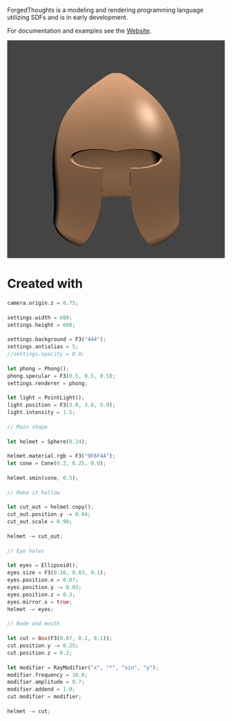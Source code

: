 
ForgedThoughts is a modeling and rendering programming language utilizing SDFs and is in early development.

For documentation and examples see the [Website](https://forgedthoughts.com).

![image](main.png)

# Created with

```rust
camera.origin.z = 0.75;

settings.width = 600;
settings.height = 600;

settings.background = F3("444");
settings.antialias = 5;
//settings.opacity = 0.0;

let phong = Phong();
phong.specular = F3(0.5, 0.5, 0.5);
settings.renderer = phong;

let light = PointLight();
light.position = F3(3.0, 3.0, 5.0);
light.intensity = 1.5;

// Main shape

let helmet = Sphere(0.24);

helmet.material.rgb = F3("9F6F4A");
let cone = Cone(0.3, 0.25, 0.0);

helmet.smin(cone, 0.5);

// Make it hollow

let cut_out = helmet.copy();
cut_out.position.y -= 0.04;
cut_out.scale = 0.98;

helmet -= cut_out;

// Eye holes

let eyes = Ellipsoid();
eyes.size = F3(0.10, 0.03, 0.1);
eyes.position.x = 0.07;
eyes.position.y -= 0.03;
eyes.position.z = 0.3;
eyes.mirror.x = true;
helmet -= eyes;

// Node and mouth

let cut = Box(F3(0.07, 0.2, 0.1));
cut.position.y -= 0.25;
cut.position.z = 0.2;

let modifier = RayModifier("x", "*", "sin", "y");
modifier.frequency = 10.0;
modifier.amplitude = 0.7;
modifier.addend = 1.0;
cut.modifier = modifier;

helmet -= cut;

```
